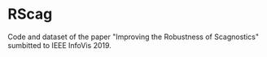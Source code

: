# RScag
Code and dataset of the paper "Improving the Robustness of Scagnostics" sumbitted to IEEE InfoVis 2019.
